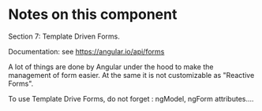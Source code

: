 # Notes on this component

Section 7: Template Driven Forms.

Documentation:
see https://angular.io/api/forms

A lot of things are done by Angular under the hood to make the management of form easier.
At the same it is not customizable as "Reactive Forms".

To use Template Drive Forms, do not forget :
 ngModel, ngForm attributes.... 
